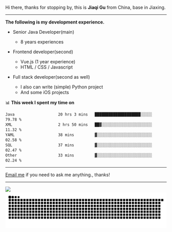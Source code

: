 Hi there, thanks for stopping by, this is **Jiaqi Gu** from China, base in Jiaxing.

---

**The following is my development experience.**

- Senior Java Developer(main)
  - 8 years experiences

- Frontend developer(second)
  - Vue.js (1 year experience)
  - HTML / CSS / Javascript
  
- Full stack developer(second as well)
  - I also can write (simple) Python project
  - And some iOS projects

📊 **This week I spent my time on**
<!--START_SECTION:waka-->

```text
Java                   20 hrs 3 mins   ████████████████████░░░░░   79.78 %
XML                    2 hrs 50 mins   ██▓░░░░░░░░░░░░░░░░░░░░░░   11.32 %
YAML                   38 mins         ▓░░░░░░░░░░░░░░░░░░░░░░░░   02.58 %
SQL                    37 mins         ▓░░░░░░░░░░░░░░░░░░░░░░░░   02.47 %
Other                  33 mins         ▓░░░░░░░░░░░░░░░░░░░░░░░░   02.24 %
```

<!--END_SECTION:waka-->

---

[Email me](mailto:htk2klwgr@mozmail.com?subject=Hiring_from_GitHub) if you need to ask me anything., thanks!

---

![]( https://visitor-badge.glitch.me/badge?page_id=githubgujiaqi)
![]( https://github.com/droid-Q/droid-Q/raw/output/github-contribution-grid-snake.svg#gh-dark-mode-only)
